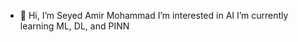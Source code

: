 - 👋 Hi, I’m Seyed Amir Mohammad
     I’m interested in AI
     I’m currently learning ML, DL, and PINN
